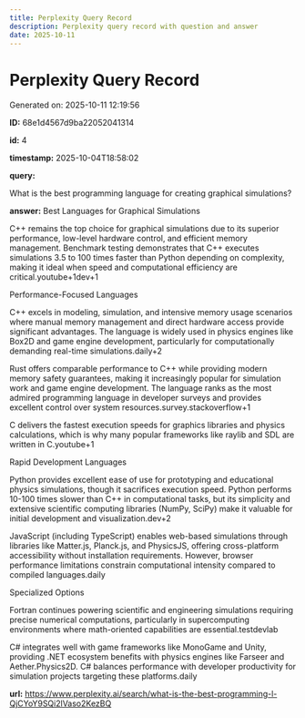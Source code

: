 ```yaml
---
title: Perplexity Query Record
description: Perplexity query record with question and answer
date: 2025-10-11
---
```


# Perplexity Query Record

Generated on: 2025-10-11 12:19:56

**ID:** 68e1d4567d9ba22052041314

**id:** 4

**timestamp:** 2025-10-04T18:58:02

**query:**

What is the best programming language for creating graphical simulations?

**answer:** Best Languages for Graphical Simulations

C++ remains the top choice for graphical simulations due to its superior performance, low-level hardware control, and efficient memory management. Benchmark testing demonstrates that C++ executes simulations 3.5 to 100 times faster than Python depending on complexity, making it ideal when speed and computational efficiency are critical.youtube+1dev+1

Performance-Focused Languages

C++ excels in modeling, simulation, and intensive memory usage scenarios where manual memory management and direct hardware access provide significant advantages. The language is widely used in physics engines like Box2D and game engine development, particularly for computationally demanding real-time simulations.daily+2

Rust offers comparable performance to C++ while providing modern memory safety guarantees, making it increasingly popular for simulation work and game engine development. The language ranks as the most admired programming language in developer surveys and provides excellent control over system resources.survey.stackoverflow+1

C delivers the fastest execution speeds for graphics libraries and physics calculations, which is why many popular frameworks like raylib and SDL are written in C.youtube+1

Rapid Development Languages

Python provides excellent ease of use for prototyping and educational physics simulations, though it sacrifices execution speed. Python performs 10-100 times slower than C++ in computational tasks, but its simplicity and extensive scientific computing libraries (NumPy, SciPy) make it valuable for initial development and visualization.dev+2

JavaScript (including TypeScript) enables web-based simulations through libraries like Matter.js, Planck.js, and PhysicsJS, offering cross-platform accessibility without installation requirements. However, browser performance limitations constrain computational intensity compared to compiled languages.daily

Specialized Options

Fortran continues powering scientific and engineering simulations requiring precise numerical computations, particularly in supercomputing environments where math-oriented capabilities are essential.testdevlab

C# integrates well with game frameworks like MonoGame and Unity, providing .NET ecosystem benefits with physics engines like Farseer and Aether.Physics2D. C# balances performance with developer productivity for simulation projects targeting these platforms.daily

**url:** https://www.perplexity.ai/search/what-is-the-best-programming-l-QjCYoY9SQi2lVaso2KezBQ

